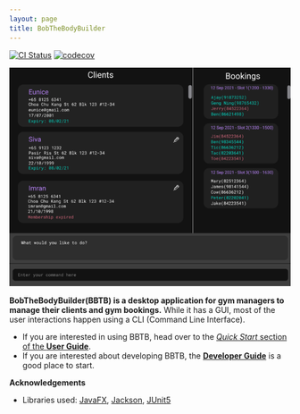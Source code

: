 ```yaml
---
layout: page
title: BobTheBodyBuilder
---
```


[![CI Status](https://github.com/AY2122S1-CS2103T-W16-2/tp/workflows/Java%20CI/badge.svg)](https://github.com/AY2122S1-CS2103T-W16-2/tp/actions)
[![codecov](https://codecov.io/gh/AY2122S1-CS2103T-W16-2/tp/branch/master/graph/badge.svg?token=PQVA8CSXQ8)](https://codecov.io/gh/AY2122S1-CS2103T-W16-2/tp)

![Ui](images/Ui.png)

**BobTheBodyBuilder(BBTB) is a desktop application for gym managers to manage their clients and gym bookings.** While it has a GUI, most of the user interactions happen using a CLI (Command Line Interface).

* If you are interested in using BBTB, head over to the [_Quick Start_ section of the **User Guide**](UserGuide.html#quick-start).
* If you are interested about developing BBTB, the [**Developer Guide**](DeveloperGuide.html) is a good place to start.


**Acknowledgements**

* Libraries used: [JavaFX](https://openjfx.io/), [Jackson](https://github.com/FasterXML/jackson), [JUnit5](https://github.com/junit-team/junit5)

